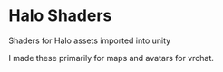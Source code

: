 # Halo Shaders
Shaders for Halo assets imported into unity

I made these primarily for maps and avatars for vrchat.
